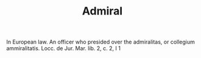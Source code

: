 ---
title: Admiral
letter: A
permalink: "/definitions/admiral.html"
body: In European law. An officer who presided over the admiralitas, or collegium
  ammiralitatis. Locc. de Jur. Mar. lib. 2, c. 2, I 1
published_at: '2018-07-07'
source: Black's Law Dictionary
layout: post
---